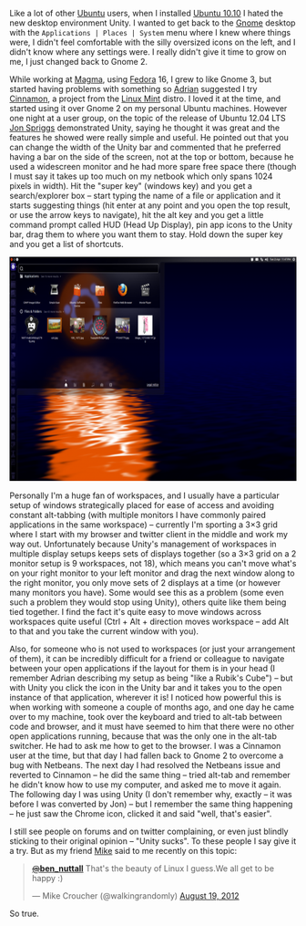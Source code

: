 Like a lot of other [Ubuntu](http://www.ubuntu.com/) users, when I installed [Ubuntu
10.10](http://en.wikipedia.org/wiki/List_of_Ubuntu_releases#Ubuntu_10.10_.28Maverick_Meerkat.29) I
hated the new desktop environment Unity. I wanted to get back to the
[Gnome](http://www.uk.gnome.org/) desktop with the `Applications | Places | System` menu where I
knew where things were, I didn't feel comfortable with the silly oversized icons on the left, and I
didn't know where any settings were. I really didn't give it time to grow on me, I just changed back
to Gnome 2.

While working at [Magma](http://www.magmadigital.co.uk/), using
[Fedora](http://fedoraproject.org/get-fedora) 16, I grew to like Gnome 3, but started having
problems with something so [Adrian](http://twitter.com/adrianhardy) suggested I try
[Cinnamon](http://cinnamon.linuxmint.com/), a project from the [Linux Mint](http://linuxmint.com/)
distro. I loved it at the time, and started using it over Gnome 2 on my personal Ubuntu machines.
However one night at a user group, on the topic of the release of Ubuntu 12.04 LTS [Jon
Spriggs](http://twitter.com/jontheniceguy) demonstrated Unity, saying he thought it was great and
the features he showed were really simple and useful. He pointed out that you can change the width
of the Unity bar and commented that he preferred having a bar on the side of the screen, not at the
top or bottom, because he used a widescreen monitor and he had more spare free space there (though I
must say it takes up too much on my netbook which only spans 1024 pixels in width). Hit the "super
key" (windows key) and you get a search/explorer box – start typing the name of a file or
application and it starts suggesting things (hit enter at any point and you open the top result, or
use the arrow keys to navigate), hit the alt key and you get a little command prompt called HUD
(Head Up Display), pin app icons to the Unity bar, drag them to where you want them to stay. Hold
down the super key and you get a list of shortcuts.

<img src="images/unity-1024x575.png" class="aligncenter size-large wp-image-742" decoding="async"
loading="lazy" width="700" height="393" alt="unity" />

Personally I'm a huge fan of workspaces, and I usually have a particular setup of windows
strategically placed for ease of access and avoiding constant alt-tabbing (with multiple monitors I
have commonly paired applications in the same workspace) – currently I'm sporting a 3×3 grid where I
start with my browser and twitter client in the middle and work my way out. Unfortunately because
Unity's management of workspaces in multiple display setups keeps sets of displays together (so a
3×3 grid on a 2 monitor setup is 9 workspaces, not 18), which means you can't move what's on your
right monitor to your left monitor and drag the next window along to the right monitor, you only
move sets of 2 displays at a time (or however many monitors you have). Some would see this as a
problem (some even such a problem they would stop using Unity), others quite like them being tied
together. I find the fact it's quite easy to move windows across workspaces quite useful (Ctrl +
Alt + direction moves workspace – add Alt to that and you take the current window with you).

Also, for someone who is not used to workspaces (or just your arrangement of them), it can be
incredibly difficult for a friend or colleague to navigate between your open applications if the
layout for them is in your head (I remember Adrian describing my setup as being "like a Rubik's
Cube") – but with Unity you click the icon in the Unity bar and it takes you to the open instance of
that application, wherever it is! I noticed how powerful this is when working with someone a couple
of months ago, and one day he came over to my machine, took over the keyboard and tried to alt-tab
between code and browser, and it must have seemed to him that there were no other open applications
running, because that was the only one in the alt-tab switcher. He had to ask me how to get to the
browser. I was a Cinnamon user at the time, but that day I had fallen back to Gnome 2 to overcome a
bug with Netbeans. The next day I had resolved the Netbeans issue and reverted to Cinnamon – he did
the same thing – tried alt-tab and remember he didn't know how to use my computer, and asked me to
move it again. The following day I was using Unity (I don't remember why, exactly – it was before I
was converted by Jon) – but I remember the same thing happening – he just saw the Chrome icon,
clicked it and said "well, that's easier".

I still see people on forums and on twitter complaining, or even just blindly sticking to their
original opinion – "Unity sucks". To these people I say give it a try. But as my friend
[Mike](http://twitter.com/walkingrandomly) said to me recently on this topic:

> [~~@~~**ben_nuttall**](https://twitter.com/ben_nuttall) That's the beauty of Linux I guess.We all
> get to be happy :)
>
> — Mike Croucher (@walkingrandomly)
> <a href="https://twitter.com/walkingrandomly/status/237260970911731712"
> data-datetime="2012-08-19T18:53:18+00:00">August 19, 2012</a>

So true.

